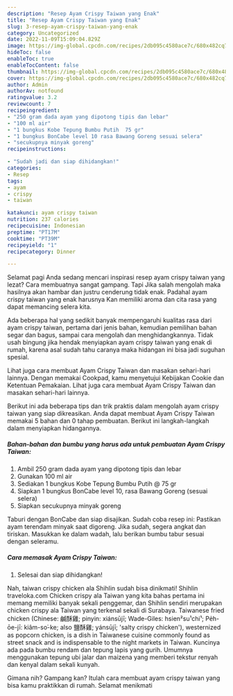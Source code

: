 ```yaml
---
description: "Resep Ayam Crispy Taiwan yang Enak"
title: "Resep Ayam Crispy Taiwan yang Enak"
slug: 3-resep-ayam-crispy-taiwan-yang-enak
category: Uncategorized
date: 2022-11-09T15:09:04.829Z
image: https://img-global.cpcdn.com/recipes/2db095c4580ace7c/680x482cq70/ayam-crispy-taiwan-foto-resep-utama.jpg
hideToc: false
enableToc: true
enableTocContent: false
thumbnail: https://img-global.cpcdn.com/recipes/2db095c4580ace7c/680x482cq70/ayam-crispy-taiwan-foto-resep-utama.jpg
cover: https://img-global.cpcdn.com/recipes/2db095c4580ace7c/680x482cq70/ayam-crispy-taiwan-foto-resep-utama.jpg
author: Admin
authorAv: notfound
ratingvalue: 3.2
reviewcount: 7
recipeingredient:
- "250 gram dada ayam yang dipotong tipis dan lebar"
- "100 ml air"
- "1 bungkus Kobe Tepung Bumbu Putih  75 gr"
- "1 bungkus BonCabe level 10 rasa Bawang Goreng sesuai selera"
- "secukupnya minyak goreng"
recipeinstructions:

- "Sudah jadi dan siap dihidangkan!"
categories:
- Resep
tags:
- ayam
- crispy
- taiwan

katakunci: ayam crispy taiwan 
nutrition: 237 calories
recipecuisine: Indonesian
preptime: "PT17M"
cooktime: "PT39M"
recipeyield: "1"
recipecategory: Dinner

---
```



Selamat pagi Anda sedang mencari inspirasi resep ayam crispy taiwan yang lezat? Cara membuatnya sangat gampang. Tapi Jika salah mengolah maka hasilnya akan hambar dan justru cenderung tidak enak. Padahal ayam crispy taiwan yang enak harusnya Kan memiliki aroma dan cita rasa yang dapat memancing selera kita.


Ada beberapa hal yang sedikit banyak mempengaruhi kualitas rasa dari ayam crispy taiwan, pertama dari jenis bahan, kemudian pemilihan bahan segar dan bagus, sampai cara mengolah dan menghidangkannya. Tidak usah bingung jika hendak menyiapkan ayam crispy taiwan yang enak di rumah, karena asal sudah tahu caranya maka hidangan ini bisa jadi suguhan spesial.

Lihat juga cara membuat Ayam Crispy Taiwan dan masakan sehari-hari lainnya. Dengan memakai Cookpad, kamu menyetujui Kebijakan Cookie dan Ketentuan Pemakaian. Lihat juga cara membuat Ayam Crispy Taiwan dan masakan sehari-hari lainnya.


Berikut ini ada beberapa tips dan trik praktis dalam mengolah ayam crispy taiwan yang siap dikreasikan. Anda dapat membuat Ayam Crispy Taiwan memakai 5 bahan dan 0 tahap pembuatan. Berikut ini langkah-langkah dalam menyiapkan hidangannya.

<!--inarticleads1-->

##### Bahan-bahan dan bumbu yang harus ada untuk pembuatan Ayam Crispy Taiwan:

1. Ambil 250 gram dada ayam yang dipotong tipis dan lebar
1. Gunakan 100 ml air
1. Sediakan 1 bungkus Kobe Tepung Bumbu Putih @ 75 gr
1. Siapkan 1 bungkus BonCabe level 10, rasa Bawang Goreng (sesuai selera)
1. Siapkan secukupnya minyak goreng


Taburi dengan BonCabe dan siap disajikan. Sudah coba resep ini: Pastikan ayam terendam minyak saat digoreng. Jika sudah, segera angkat dan tiriskan. Masukkan ke dalam wadah, lalu berikan bumbu tabur sesuai dengan seleramu. 

<!--inarticleads2-->

##### Cara memasak Ayam Crispy Taiwan:


1. Selesai dan siap dihidangkan!

Nah, taiwan crispy chicken ala Shihlin sudah bisa dinikmati! Shihlin traveloka.com Chicken crispy ala Taiwan yang kita bahas pertama ini memang memiliki banyak sekali penggemar, dan Shihlin sendiri merupakan chicken crispy ala Taiwan yang terkenal sekali di Surabaya. Taiwanese fried chicken (Chinese: 鹹酥雞; pinyin: xiánsūjī; Wade-Giles: hsien²su¹chi¹; Pe̍h-ōe-jī: kiâm-so͘-ke; also 鹽酥雞; yánsūjī; &#39;salty crispy chicken&#39;), westernized as popcorn chicken, is a dish in Taiwanese cuisine commonly found as street snack and is indispensable to the night markets in Taiwan. Kuncinya ada pada bumbu rendam dan tepung lapis yang gurih. Umumnya menggunakan tepung ubi jalar dan maizena yang memberi tekstur renyah dan kenyal dalam sekali kunyah. 

Gimana nih? Gampang kan? Itulah cara membuat ayam crispy taiwan yang bisa kamu praktikkan di rumah. Selamat menikmati
